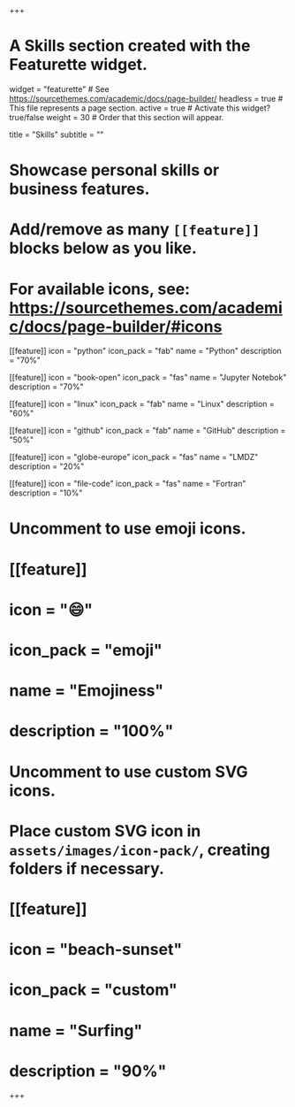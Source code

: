 +++
# A Skills section created with the Featurette widget.
widget = "featurette"  # See https://sourcethemes.com/academic/docs/page-builder/
headless = true  # This file represents a page section.
active = true  # Activate this widget? true/false
weight = 30  # Order that this section will appear.

title = "Skills"
subtitle = ""

# Showcase personal skills or business features.
#
# Add/remove as many `[[feature]]` blocks below as you like.
#
# For available icons, see: https://sourcethemes.com/academic/docs/page-builder/#icons

[[feature]]
  icon = "python"
  icon_pack = "fab"
  name = "Python"
  description = "70%"

[[feature]]
  icon = "book-open"
  icon_pack = "fas"
  name = "Jupyter Notebok"
  description = "70%"

[[feature]]
  icon = "linux"
  icon_pack = "fab"
  name = "Linux"
  description = "60%"

[[feature]]
  icon = "github"
  icon_pack = "fab"
  name = "GitHub"
  description = "50%"

[[feature]]
  icon = "globe-europe"
  icon_pack = "fas"
  name = "LMDZ"
  description = "20%"

[[feature]]
  icon = "file-code"
  icon_pack = "fas"
  name = "Fortran"
  description = "10%"




# Uncomment to use emoji icons.
# [[feature]]
#  icon = ":smile:"
#  icon_pack = "emoji"
#  name = "Emojiness"
#  description = "100%"  

# Uncomment to use custom SVG icons.
# Place custom SVG icon in `assets/images/icon-pack/`, creating folders if necessary.
# [[feature]]
#  icon = "beach-sunset"
#  icon_pack = "custom"
#  name = "Surfing"
#  description = "90%"

+++
